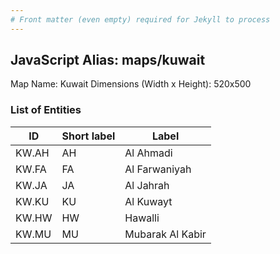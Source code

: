 ```yaml
---
# Front matter (even empty) required for Jekyll to process
---
```


## JavaScript Alias: maps/kuwait

Map Name: Kuwait
Dimensions (Width x Height): 520x500





### List of Entities

ID | Short label | Label
---|---|---|
KW.AH|AH|Al Ahmadi
KW.FA|FA|Al Farwaniyah
KW.JA|JA|Al Jahrah
KW.KU|KU|Al Kuwayt
KW.HW|HW|Hawalli
KW.MU|MU|Mubarak Al Kabir

